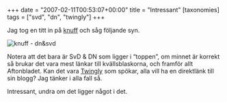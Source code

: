 +++
date = "2007-02-11T00:53:07+00:00"
title = "Intressant"
[taxonomies]
tags = ["svd", "dn", "twingly"]
+++

Jag tog en titt in på [knuff][1] och såg följande syn.

<img id="image298" src="/images/2007/02/dnsvd.png" alt="knuff - dn&svd" />

Notera att det bara är SvD &#038; DN som ligger i &#8220;toppen&#8221;, om minnet är korrekt så brukar det vara mest länkar till kvällsblaskorna, och framför allt Aftonbladet. Kan det vara [Twingly][2] som spökar, alla vill ha en direktlänk till sin blogg? Jag tänker i alla fall så.

Intressant, undra om det ligger något i det.



<small></small>

 [1]: http://knuff.se
 [2]: http://www.twingly.se/

